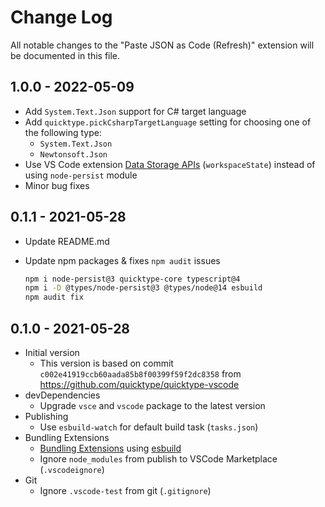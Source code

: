 # Change Log

All notable changes to the "Paste JSON as Code (Refresh)" extension will be documented in this file.

## 1.0.0 - 2022-05-09

* Add `System.Text.Json` support for C# target language
* Add `quicktype.pickCsharpTargetLanguage` setting for choosing one of the following type:
  * `System.Text.Json`
  * `Newtonsoft.Json`
* Use VS Code extension [Data Storage APIs](https://code.visualstudio.com/api/extension-capabilities/common-capabilities#data-storage) (`workspaceState`) instead of using `node-persist` module
* Minor bug fixes

## 0.1.1 - 2021-05-28

* Update README.md
* Update npm packages & fixes `npm audit` issues

    ```sh
    npm i node-persist@3 quicktype-core typescript@4
    npm i -D @types/node-persist@3 @types/node@14 esbuild
    npm audit fix
    ```

## 0.1.0 - 2021-05-28

* Initial version
  * This version is based on commit `c002e41919ccb60aada85b8f00399f59f2dc8358` from https://github.com/quicktype/quicktype-vscode
* devDependencies
  * Upgrade `vsce` and `vscode` package to the latest version
* Publishing
  * Use `esbuild-watch` for default build task (`tasks.json`)
* Bundling Extensions
  * [Bundling Extensions](https://code.visualstudio.com/api/working-with-extensions/bundling-extension) using [esbuild](https://github.com/evanw/esbuild)
  * Ignore `node_modules` from publish to VSCode Marketplace (`.vscodeignore`)
* Git
  * Ignore `.vscode-test` from git (`.gitignore`)
